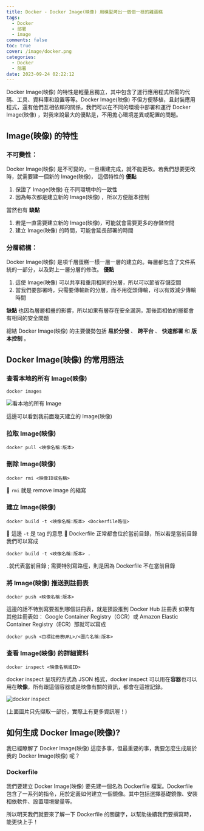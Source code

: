 ```yaml
---
title: Docker - Docker Image(映像) 用模型烤出一個個一樣的雞蛋糕
tags:
  - Docker
  - 部署
  - image
comments: false
toc: true
cover: /image/docker.png
categories:
  - Docker
  - 部署
date: 2023-09-24 02:22:12
---
```


Docker Image(映像) 的特性是輕量且獨立，其中包含了運行應用程式所需的代碼、工具、資料庫和設置等等。Docker Image(映像) 不但方便移植，且封裝應用程式，還有他們互相依賴的關係，我們可以在不同的環境中部署和運行 Docker Image(映像) ，對我來說最大的優點是，不用擔心環境差異或配置的問題。

## Image(映像) 的特性

### 不可變性：

Docker Image(映像) 是不可變的，一旦構建完成，就不能更改。若我們想要更改時，就需要建一個新的 Image(映像)，
這個特性的 **優點**

1. 保證了 Image(映像) 在不同環境中的一致性
2. 因為每次都是建立新的 Image(映像) ，所以方便版本控制

當然也有 **缺點**

1. 若是一直需要建立新的 Image(映像)，可能就會需要更多的存儲空間
2. 建立 Image(映像) 的時間，可能會延長部署的時間

### 分層結構：

Docker Image(映像) 是項千層蛋糕一樣一層一層的建立的。每層都包含了文件系統的一部分，以及對上一層分層的修改。
**優點**

1. 這使 Image(映像) 可以共享和重用相同的分層，所以可以節省存儲空間
2. 當我們要部署時，只需要傳輸新的分層，而不用從頭傳輸，可以有效減少傳輸時間

**缺點**
也因為層層相疊的影響，所以如果有層存在安全漏洞，那後面相依的層都會有相同的安全問題

總結 Docker Image(映像) 的主要優勢包括 **易於分發** 、 **跨平台** 、 **快速部署** 和 **版本控制** 。

## Docker Image(映像) 的常用語法

### 查看本地的所有 Image(映像)

```docker
docker images
```

![看本地的所有 Image](/image/dockerDay9/9_1.png)

這邊可以看到我前面幾天建立的 Image(映像)

### 拉取 Image(映像)

```docker
docker pull <映像名稱:版本>
```

### 刪除 Image(映像)

```docker
docker rmi <映像ID或名稱>
```

📍 `rmi` 就是 remove image 的縮寫

### 建立 Image(映像)

```docker
docker build -t <映像名稱:版本> <Dockerfile路徑>
```

📍 這邊 `-t` 是 tag 的意思
📍 Dockerfile 正常都會位於當前目錄，所以若是當前目錄我們可以寫成

```docker
docker build -t <映像名稱:版本> .
```

`.`就代表當前目錄 ; 需要特別寫路徑，則是因為 Dockerfile 不在當前目錄

### 將 Image(映像) 推送到註冊表

```docker
docker push <映像名稱:版本>
```

這邊的話不特別寫要推到哪個註冊表，就是預設推到 Docker Hub 註冊表
如果有其他註冊表如： Google Container Registry（GCR）或 Amazon Elastic Container Registry（ECR）那就可以寫成

```docker
docker push <目標註冊表URL>/<圖片名稱:版本>
```

### 查看 Image(映像) 的詳細資料

```docker
docker inspect <映像名稱或ID>
```

docker inspect 呈現的方式為 JSON 格式，docker inspect 可以用在**容器**也可以用在**映像**，所有跟這個容器或是映像有關的資訊，都會在這裡記錄。

![docker inspect](/image/dockerDay9/9_2.png)

(上面圖片只先擷取一部份，實際上有更多資訊喔！)

## 如何生成 Docker Image(映像)?

我已經瞭解了 Docker Image(映像) 這麼多事，但最重要的事，我要怎麼生成屬於我的 Docker Image(映像) 呢？

### Dockerfile

我們要建立 Docker Image(映像) 要先建一個名為 Dockerfile 檔案。Dockerfile 包含了一系列的指令，用於定義如何建立一個鏡像。其中包括選擇基礎鏡像、安裝相依軟件、設置環境變量等。

所以明天我們就要來了解一下 Dockerfile 的關鍵字，以幫助後續我們要撰寫時，能更快上手！
